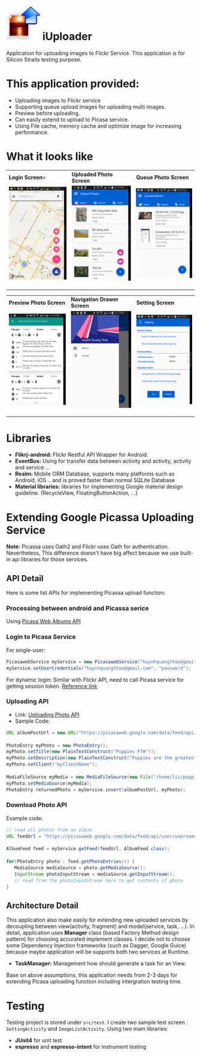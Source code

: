 # <img src="AppImages/app_image.png" width="90"/> iUploader
Application for uploading images to Flickr Service. This application is for Silicon Straits testing purpose.

# This application provided:
- Uploading images to Flickr service 
- Supporting queue upload images for uploading multi images.
- Preview before uploading.
- Can easily extend to upload to Picasa service.
- Using File cache, memory cache and optimize image for increasing performance.

# What it looks like

<table>
  <tr>
    <td><b>Login Screen</b>></td>
    <td><b>Uploaded Photo Screen</b></td>
    <td><b>Queue Photo Screen</b></td>
  </tr>
  <tr>
    <td><img src="AppImages/1.png" width="240"/>&nbsp;&nbsp;&nbsp;</td>
    <td><img src="AppImages/2.png" width="240"/>&nbsp;&nbsp;&nbsp;</td>
    <td><img src="AppImages/3.png" width="240"/>&nbsp;&nbsp;&nbsp;</td>
  </tr>
</table>

<table>
  <tr>
    <td><b>Preview Photo Screen</b></td>
    <td><b>Navigation Drawer Screen</b></td>
    <td><b>Setting Screen</b></td>
  </tr>
  <tr>
    <td><img src="AppImages/4.png" width="240"/>&nbsp;&nbsp;&nbsp;</td>
    <td><img src="AppImages/5.png" width="240"/>&nbsp;&nbsp;&nbsp;</td>
    <td><img src="AppImages/6.png" width="240"/>&nbsp;&nbsp;&nbsp;</td>
  </tr>
</table>

# Libraries
- **Flikrj-android:** Flickr Restful API Wrapper for Android.
- **EventBus:** Using for transfer data between activity and activity, activity and service ...
- **Realm:** Mobile ORM Database, supports many platforms such as Android, iOS .. and is proved faster than normal SQLite Database
- **Material libraries:** libraries for implementing Google material design guideline. (RecycleView, FloatingButtonAction, ...)

# Extending Google Picassa Uploading Service
 **Note:** Picassa uses Oath2 and Flickr uses Oath for authentication. Nevertheless, This difference doesn't have big affect because we use built-in api libraries for those services.

## API Detail
 Here is some list APIs for implementing Picassa upload function:

### Processing between android and Picassa serice
 Using <a href="https://developers.google.com/picasa-web/?hl=en">Picasa Web Albums API</a>

### Login to Picasa Service
For single-user:
```java
PicasawebService myService = new PicasawebService("huynhquangthao@gmail.com");
myService.setUserCredentials("huynhquangthao@gmail.com", "password");
```

For dynamic login: Similar with Flickr API, need to call Picasa service for getting session token.
<a href="https://developers.google.com/picasa-web/docs/1.0/developers_guide_java">Reference link</a> 

### Uploading API 
 - Link: <a href="https://developers.google.com/picasa-web/docs/2.0/developers_guide_java?csw=1#UploadPhotos">Uploading Photo API</a>
 - Sample Code:
 ```java
URL albumPostUrl = new URL("https://picasaweb.google.com/data/feed/api/user/username/albumid/albumid");

PhotoEntry myPhoto = new PhotoEntry();
myPhoto.setTitle(new PlainTextConstruct("Puppies FTW"));
myPhoto.setDescription(new PlainTextConstruct("Puppies are the greatest."));
myPhoto.setClient("myClientName");

MediaFileSource myMedia = new MediaFileSource(new File("/home/liz/puppies.jpg"), "image/jpeg");
myPhoto.setMediaSource(myMedia);
PhotoEntry returnedPhoto = myService.insert(albumPostUrl, myPhoto);
```

### Download Photo API
Example code:
 ```java
// read all photos from an album
URL feedUrl = "https://picasaweb.google.com/data/feed/api/user/username/albumid/albumid";

AlbumFeed feed = myService.getFeed(feedUrl, AlbumFeed.class);

for(PhotoEntry photo : feed.getPhotoEntries()) {
    MediaSource mediaSource = photo.getMediaSource();
    InputStream photoInputStream = mediaSource.getInputStream();
    // read from the photoInputStream here to get contents of photo
}
 ```

## Architecture Detail
This application also make easily for extending new uploaded services by decoupling between view(activity, fragment) and model(service, task, ...).
In detail, application uses **Manager** class (based Factory Method design pattern) for choosing accurated implement classes. I decide not to choose some Dependency Injection frameworks (such as Dagger, Google Guice) because maybe application will be supports both two services at Runtime.
- **TaskManager:** Management how should generate a task for an View. 

Base on above assumptions, this application needs from 2-3 days for extending Picasa uploading function including intergration testing time.

# Testing
Testing project is stored under `src/test`. I create two sample test screen : `SettingActivity` and `ImageListActivity`. Using two main libraries:
 - **JUnit4** for unit test
 - **espresso** and **espresso-intent** for instrument testing
